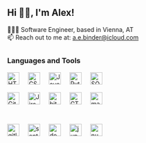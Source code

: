 ## Hi 👋🏻, I'm Alex!

👨🏻‍💻 Software Engineer, based in Vienna, AT <br>
📫 Reach out to me at: [a.e.binder@icloud.com](mailto:a.e.binder@icloud.com)

##

### Languages and Tools
<img align="left" alt="HTML5" width="28px" style="padding-right: 17px;" src="https://cdn.jsdelivr.net/gh/devicons/devicon/icons/html5/html5-plain.svg" />

<img align="left" alt="CSS3" width="28px" style="padding-right: 17px;" src="https://cdn.jsdelivr.net/gh/devicons/devicon/icons/css3/css3-plain.svg" />

<img align="left" alt="JavaScript" width="28px" style="padding-right: 17px;" src="https://cdn.jsdelivr.net/gh/devicons/devicon/icons/javascript/javascript-original.svg" />

<img align="left" alt="Python" width="28px" style="padding-right: 17px;" src="https://cdn.jsdelivr.net/gh/devicons/devicon/icons/python/python-original.svg" />

<img align="left" alt="SQL" width="28px" style="padding-right: 17px;" src="https://www.svgrepo.com/show/331760/sql-database-generic.svg" />

<br />

##

<img align="left" alt="Git" width="28px" style="padding-right: 17px;" src="https://git-scm.com/images/logos/downloads/Git-Icon-1788C.png" />

<img align="left" alt="Jira" width="28px" style="padding-right: 17px;" src="https://icons.veryicon.com/png/o/application/app-icon-7/jira-5.png" />

<img align="left" alt="bitbucket" width="28px" style="padding-right: 17px;" src="https://cdn4.iconfinder.com/data/icons/logos-and-brands/512/44_Bitbucket_logo_logos-512.png" />

<img align="left" alt="GTM" width="28px" style="padding-right: 17px;" src="https://uxwing.com/wp-content/themes/uxwing/download/brands-and-social-media/google-tag-manager-icon.png" />

<img align="left" alt="matomo" width="28px" style="padding-right: 17px;" src="https://user-images.githubusercontent.com/273120/63394474-f0823a80-c413-11e9-927c-a5ff2e540976.png" />




<br />
<br />


#

<img align="left" alt="gitlab" width="28px" style="padding-right: 17px;" src="https://static-00.iconduck.com/assets.00/gitlab-logo-illustration-512x471-9t1zrpas.png" />

<img align="left" alt="sentry" width="28px" style="padding-right: 17px;" src="https://seeklogo.com/images/S/sentry-logo-32188C6881-seeklogo.com.png" />

<img align="left" alt="docker" width="28px" style="padding-right: 17px;" src="https://cdn.iconscout.com/icon/free/png-256/free-social-275-116309.png?f=webp" />

<img align="left" alt="jupyter" width="28px" style="padding-right: 17px;" src="https://upload.wikimedia.org/wikipedia/commons/thumb/3/38/Jupyter_logo.svg/1767px-Jupyter_logo.svg.png" />


<img align="left" alt="numpy" width="28px" style="padding-right: 17px;" src="https://seeklogo.com/images/N/numpy-logo-479C24EC79-seeklogo.com.png" />
